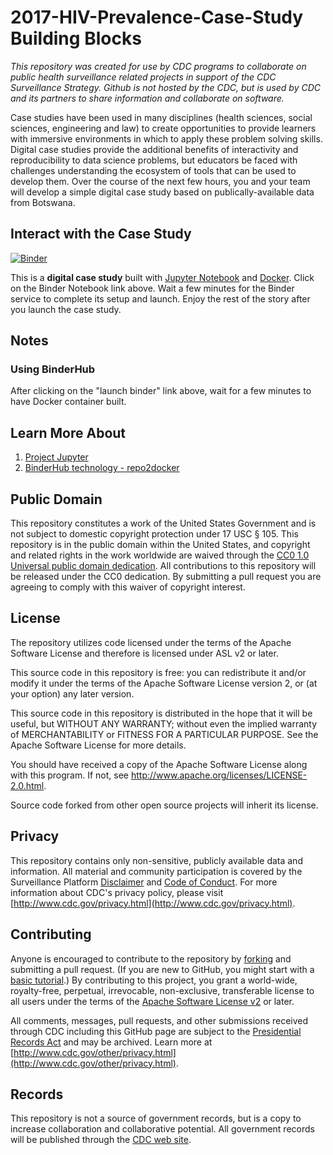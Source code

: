 # 2017-HIV-Prevalence-Case-Study Building Blocks

*This repository was created for use by CDC programs to collaborate on public health surveillance related projects in support of the CDC Surveillance Strategy. Github is not hosted by the CDC, but is used by CDC and its partners to share information and collaborate on software.*

Case studies have been used in many disciplines (health sciences, social sciences, engineering and law) to create opportunities to provide learners with immersive environments in which to apply these problem solving skills. Digital case studies provide the additional benefits of interactivity and reproducibility to data science problems, but educators be faced with challenges understanding the ecosystem of tools that can be used to develop them. Over the course of the next few hours, you and your team will develop a simple digital case study based on publically-available data from Botswana.

## Interact with the Case Study
[![Binder](https://beta.mybinder.org/badge.svg)](https://beta.mybinder.org/v2/gh/PHI-Case-Studies/2019-HIV-Prevalence-Botswana/master) 

This is a **digital case study** built with [Jupyter Notebook](https://jupyter.org/) and [Docker](https://www.docker.com/). Click on the Binder Notebook link above. Wait a few minutes for the Binder service to complete its setup and launch. Enjoy the rest of the story after you launch the case study.

## Notes
### Using BinderHub
After clicking on the "launch binder" link above, wait for a few minutes to have Docker container built. 

## Learn More About
1. [Project Jupyter](https://jupyter.org/)
2. [BinderHub technology - repo2docker](https://repo2docker.readthedocs.io/en/latest/)

## Public Domain
This repository constitutes a work of the United States Government and is not
subject to domestic copyright protection under 17 USC § 105. This repository is in
the public domain within the United States, and copyright and related rights in
the work worldwide are waived through the [CC0 1.0 Universal public domain dedication](https://creativecommons.org/publicdomain/zero/1.0/).
All contributions to this repository will be released under the CC0 dedication. By
submitting a pull request you are agreeing to comply with this waiver of
copyright interest.

## License
The repository utilizes code licensed under the terms of the Apache Software
License and therefore is licensed under ASL v2 or later.

This source code in this repository is free: you can redistribute it and/or modify it under
the terms of the Apache Software License version 2, or (at your option) any
later version.

This source code in this repository is distributed in the hope that it will be useful, but WITHOUT ANY
WARRANTY; without even the implied warranty of MERCHANTABILITY or FITNESS FOR A
PARTICULAR PURPOSE. See the Apache Software License for more details.

You should have received a copy of the Apache Software License along with this
program. If not, see http://www.apache.org/licenses/LICENSE-2.0.html.

Source code forked from other open source projects will inherit its license.

## Privacy
This repository contains only non-sensitive, publicly available data and
information. All material and community participation is covered by the
Surveillance Platform [Disclaimer](https://github.com/CDCgov/template/blob/master/DISCLAIMER.md)
and [Code of Conduct](https://github.com/CDCgov/template/blob/master/code-of-conduct.md).
For more information about CDC's privacy policy, please visit [http://www.cdc.gov/privacy.html](http://www.cdc.gov/privacy.html).

## Contributing
Anyone is encouraged to contribute to the repository by [forking](https://help.github.com/articles/fork-a-repo)
and submitting a pull request. (If you are new to GitHub, you might start with a
[basic tutorial](https://help.github.com/articles/set-up-git).) By contributing
to this project, you grant a world-wide, royalty-free, perpetual, irrevocable,
non-exclusive, transferable license to all users under the terms of the
[Apache Software License v2](http://www.apache.org/licenses/LICENSE-2.0.html) or
later.

All comments, messages, pull requests, and other submissions received through
CDC including this GitHub page are subject to the [Presidential Records Act](http://www.archives.gov/about/laws/presidential-records.html)
and may be archived. Learn more at [http://www.cdc.gov/other/privacy.html](http://www.cdc.gov/other/privacy.html).

## Records
This repository is not a source of government records, but is a copy to increase
collaboration and collaborative potential. All government records will be
published through the [CDC web site](http://www.cdc.gov).
